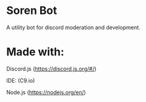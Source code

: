 # Soren Bot
A utility bot for discord moderation and development.

# Made with:
Discord.js (https://discord.js.org/#/)

IDE: (C9.io)

Node.js (https://nodejs.org/en/)
